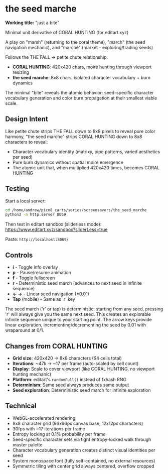 # the seed marche

**Working title:** "just a bite"

Minimal unit derivative of CORAL HUNTING (for editart.xyz)

A play on "marsh" (returning to the coral theme), "march" (the seed navigation mechanic), and "marché" (market - exploring/trading seeds)

Follows the THE FALL → petite chute relationship:
- **CORAL HUNTING**: 420x420 chars, moiré hunting through viewport resizing
- **the seed marche**: 8x8 chars, isolated character vocabulary + burn dynamics

The minimal "bite" reveals the atomic behavior: seed-specific character vocabulary generation and color burn propagation at their smallest viable scale.

## Design Intent

Like petite chute strips THE FALL down to 8x8 pixels to reveal pure color harmony, "the seed marche" strips CORAL HUNTING down to 8x8 characters to reveal:
- Character vocabulary identity (matrixy, pipe patterns, varied aesthetics per seed)
- Pure burn dynamics without spatial moiré emergence
- The atomic unit that, when multiplied 420x420 times, becomes CORAL HUNTING

## Testing

Start a local server:
```bash
cd /home/andrew/pico8_carts/series/screensavers/the_seed_marche
python3 -m http.server 8069
```

Then test in editart sandbox (sliderless mode):
https://www.editart.xyz/sandbox?sliderLess=true

Paste: `http://localhost:8069/`

## Controls

- **i** - Toggle info overlay
- **p** - Pause/resume animation
- **f** - Toggle fullscreen
- **r** - Deterministic seed march (advances to next seed in infinite sequence)
- **← →** - Linear seed navigation (±0.01)
- **Tap** (mobile) - Same as 'r' key

The seed march ('r' or tap) is deterministic: starting from any seed, pressing 'r' will always give you the same next seed. This creates an explorable infinite sequence unique to your starting point. The arrow keys provide linear exploration, incrementing/decrementing the seed by 0.01 with wraparound at 0/1.

## Changes from CORAL HUNTING

- **Grid size**: 420x420 → 8x8 characters (64 cells total)
- **Iterations**: ~47k → ~17 per frame (auto-scaled by cell count)
- **Display**: Scale to cover viewport (like CORAL HUNTING, no viewport hunting mechanic)
- **Platform**: editart's `randomFull()` instead of fxhash RNG
- **Determinism**: Same seed always produces same output
- **Seed exploration**: Deterministic seed march for infinite exploration

## Technical

- WebGL-accelerated rendering
- 8x8 character grid (96x96px canvas base, 12x12px characters)
- 30fps with ~17 iterations per frame
- Entropy locking at 0.1% probability per frame
- Seed-specific character sets via tight entropy-locked walk through master palette
- Character vocabulary generation creates distinct visual identities per seed
- System monospace font (fully self-contained, no external resources)
- Symmetric tiling with center grid always centered, overflow cropped
